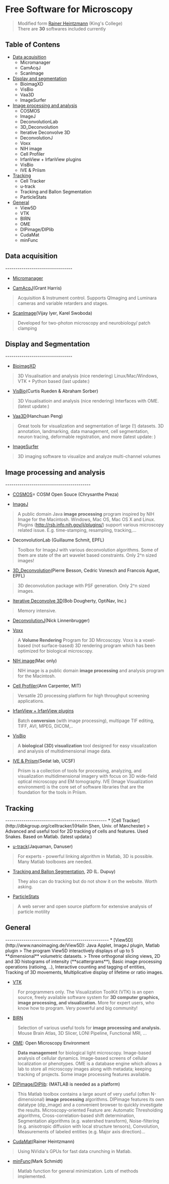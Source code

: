 Free Software for Microscopy
=================================

>  Modified form [Rainer Heintzmann](https://nic.med.harvard.edu/sites/nic.med.harvard.edu/files/user_files/ListofFreeSoftware.pdf) (King's College)    
>  There are **30** softwares included currently

## Table of Contens
- [Data acquisition](#data-acquisition)  
  + Micromanager
  + CamAcqJ
  + ScanImage
- [Display and segmentation](#display-and-segmentation)
  + BioimagXD
  + VisBio
  + Vaa3D
  + ImageSurfer
- [Image processing and analysis](#image-processing-and-analysis)
  + COSMOS
  + ImageJ
  + DeconvolutionLab
  + 3D_Deconvolution
  + Iterative Deconvolve 3D
  + DeconvolutionJ
  + Voxx
  + NIH image
  + Cell Profiler
  + IrfanView + IrfanView plugins
  + VisBio
  + IVE & Priism
- [Tracking](#tracking)
  + Cell Tracker
  + u-track
  + Tracking and Ballon Segmentation
  + ParticleStats
- [General](#general)
  + View5D
  + VTK
  + BIRN
  + OME
  + DIPimage/DIPlib
  + CudaMat
  + minFunc

<h2 id="data-acquisition">Data acquisition</h2>
---------------------------------

* [Micromanager](http://www.micro-manager.org/)

* [CamAcqJ](http://www.mbl.edu/research/labs/adlc/CamAcqJ/)(Grant Harris)
> Acquisition & Instrument control. Supports QImaging and Luminara cameras and variable retarders and stages.

* [ScanImage](http://research.janelia.org/wiki/display/ephus/ScanImage)(Vijay Iyer, Karel Swoboda)
> Developed for two-photon microscopy and neurobiology/ patch clamping

<h2 id="display-and-segmentation">Display and Segmentation</h2>
---------------------------------

* [BioimagXD](http://www.bioimagexd.net)
> 3D Visualisation and analysis (nice rendering)
> Linux/Mac/Windows, VTK + Python based (last update:)

* [VisBio](http://www.loci.wisc.edu/visbio/)(Curtis Rueden & Abraham Sorber)
> 3D Visualisatioin and analysis (nice rendering)
> Interfaces with OME. (latest update:)

* [Vaa3D](http://www.vaa3d.org/)(Hanchuan Peng)
> Great tools for visualization and segmentation of large (!) datasets.
> 3D annotation, landmarking, data management, cell segmentation, neuron tracing, deformable registration, and more (latest update: )

* [ImageSurfer](http://imagesurfer.cs.unc.edu)
> 3D imaging software to visualize and analyze multi-channel volumes

<h2 id="image-processing-and-analysis">Image processing and analysis</h2>
------------------------------------------

* [COSMOS](http://cirl.memphis.edu/cosmos)= COSM Open Souce (Chrysanthe Preza)

* [ImageJ](http://rsb.info.nih.gov/ij/)
> A public domain Java **image processing** program inspired by NIH Image for the Macintosh. Windows, Mac OS, Mac OS X and Linux.
> Plugins (http://rsb.info.nih.gov/ij/plugins/) support various microscopy related issue. E.g. time-stamping, resampling, tracking,...

* DeconvolutionLab (Guillaume Schmit, EPFL)
> Toolbox for ImageJ with various deconvolution algorithms. Some of them are state of the art wavelet based constraints. Only 2^n sized images!

* [3D_Deconvolution](http://bigwww.epfl.ch/demo/deconvolution3D/)(Pierre Besson, Cedric Vonesch and Francois Aguet, EPFL)
> 3D deconvolution package with PSF generation. Only 2^n sized images.

* [Iterative Deconvolve 3D](http://www.optinav.com/imagej.html)(Bob Dougherty, OptiNav, Inc.)
> Memory intensive.

* [DeconvolutionJ](http://rsb.info.nih.gov/ij/plugins/fftj.html)(Nick Linnenbrugger)

* [Voxx](http://www.nephrology.iupui.edu/imaging/voxx/)
> A **Volume Rendering** Program for 3D Mircoscopy. Voxx is a voxel-based (not surface-based) 3D rendering program which has been optimized for biological microscopy.

* [NIH image](http://rsb.info.nih.gov/nih-image/)(Mac only)
> NIH image is a public domain **image processing** and analysis program for the Macintosh.

* [Cell Profiler](http://www.cellprofiler.org/)(Ann Carpenter, MIT)
> Versatile 2D processing platform for high throughput screening applications.

* [IrfanView + IrfanView plugins](http://www.irfanview.com/)
> Batch **conversion** (with image processing), multipage TIF editing, TIFF, AVI, MPEG, DICOM,..

* [VisBio](http://www.loci.wisc.edu/visbio)
> A **biological (3D) visualization** tool designed for easy visualization and analysis of multidimensional image data.

* [IVE & Priism](http://msg.ucsf.edu/IVE/)(Sedat lab, UCSF)
> Priism is a collection of tools for processing, analyzing, and visualization multidimensional imagery with focus on 3D wide-field optical microscopy and EM tomography.
> IVE (Image Visualization environment) is the core set of software libraries that are the foundation for the tools in Priism.

<h2 id="tracking">Tracking</h2>
--------------------------------------------------
* [Cell Tracker](http://dbkgroup.org/celltracker/)(Hailin Shen, Univ. of Manchester)
> Advanced and useful tool for 2D tracking of cells and features. Used Snakes. Based on Matlab. (latest updata:)

* [u-track](http://lccb.hms.harvard.edu/software.html)(Jaquaman, Danuser)
> For experts - powerful linking algorithm in Matlab, 3D is possible. Many Matlab toolboxes are needed.

* [Tracking and Ballon Segmentation](http://www.archiroot.org.uk), 2D (L. Dupuy)
> They also can do tracking but do not show it on the website. Worth asking.

* [ParticleStats](http://www.darogan.co.uk/ParticleStats/)
> A web server and open source platform for extensive analysis of particle motility


<h2 id="general">General</h2>
---------------------------------------------------
* [View5D](http://www.nanoimaging.de/View5D): Java Applet, ImageJ plugin, Matlab plugin
> The program View5D interactively displays of up to 5 **dimensional** volumetric datasets.
> Three orthogonal slicing views, 2D and 3D histograms of intensity (**scattergrams**), Basic image processing operations (ratioing, ..), Interactive counting and tagging of entities, Tracking of 3D movements, Multiplicative display of lifetime or ratio images.

* [VTK](http://www.vtk.org)
> For programmers only. The Visualization ToolKit (VTK) is an open source, freely available software system for **3D computer graphics, image processing, and visualization.** More for expert users, who know how to program. Very powerful and big community!

* [BIRN](http://www.birncommunity.org/resources/overview/)
> Selection of various useful tools for **image processing and analysis.** Mouse Brain Atlas, 3D Slicer, LONI Pipeline, Functional MRI, ...

* [OME](http://www.openmicroscopy.org/): Open Microscopy Environment
> **Data management** for biological light microscopy. Image-based analysis of cellular dynamics. Image-based screens of cellular localization or phenotypes.
> OME is a database engine which allows a lab to store all microscopy images along with metadata; keeping tracking of projects. Some image processing features available.

* [DIPimage/DIPlib](http://www.diplib.org/): (MATLAB is needed as a platform)
> This Matlab toolbox contains a large aount of very useful (often N-dimensional) **image processing** algorithms. DIPimage features its own datatype (dip_image) and a convenient browser to quickly investigate the results.
> Microscopy-oriented Feature are: Automatic Thresholding algorithms, Cross-correlation-based shift determination, Segmentation algorithms (e.g. watershed transform), Noise-filtering (e.g. anisotropic diffusion with local structure tensors), Convolution, Measurements of labeled entities (e.g. Major axis direction)...

* [CudaMat](https://code.google.com/p/cudamat/)(Rainer Heintzmann)
> Using NVidia's GPUs for fast data crunching in Matlab.

* [minFunc](http://www.di.ens.fr/~mschmidt/Software/minFunc.html)(Mark Schmidt)
> Matlab function for general minimization. Lots of methods implemented.
